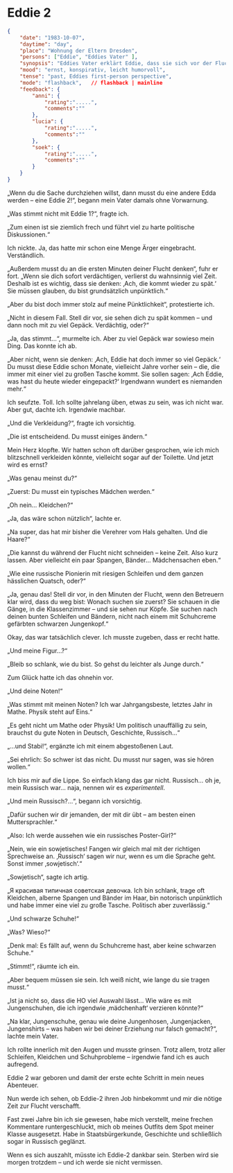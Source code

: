 # Eddie 2

```json
{
    "date": "1983-10-07",
    "daytime": "day",
    "place": "Wohnung der Eltern Dresden",
    "persons": ["Eddie", "Eddies Vater" ],
    "synopsis": "Eddies Vater erklärt Eddie, dass sie sich vor der Flucht verstellen muss, Eddie-2 wird geboren",
    "mood": "ernst, konspirativ, leicht humorvoll",
    "tense": "past, Eddies first-person perspective",
    "mode": "flashback",   // flashback | mainline
    "feedback": {
        "anni": {
            "rating":".....",
            "comments":""
        },
        "lucia": {
            "rating":".....",
            "comments":""
        },
        "soek": {
            "rating":".....",
            "comments":""
        }
    }
}
```

„Wenn du die Sache durchziehen willst, dann musst du eine andere Edda werden –
eine Eddie 2!“, begann mein Vater damals ohne Vorwarnung.

„Was stimmt nicht mit Eddie 1?“, fragte ich.

„Zum einen ist sie ziemlich frech und führt viel zu harte politische
Diskussionen.“

Ich nickte. Ja, das hatte mir schon eine Menge Ärger eingebracht. Verständlich.

„Außerdem musst du an die ersten Minuten deiner Flucht denken“, fuhr er fort.
„Wenn sie dich sofort verdächtigen, verlierst du wahnsinnig viel Zeit. Deshalb
ist es wichtig, dass sie denken: ‚Ach, die kommt wieder zu spät.‘ Sie müssen
glauben, du bist grundsätzlich unpünktlich.“

„Aber du bist doch immer stolz auf meine Pünktlichkeit“, protestierte ich.

„Nicht in diesem Fall. Stell dir vor, sie sehen dich zu spät kommen – und dann
noch mit zu viel Gepäck. Verdächtig, oder?“

„Ja, das stimmt…“, murmelte ich. Aber zu viel Gepäck war sowieso mein Ding.
Das konnte ich ab.

„Aber nicht, wenn sie denken: ‚Ach, Eddie hat doch immer so viel Gepäck.‘
Du musst diese Eddie schon Monate, vielleicht Jahre vorher sein – die, die
immer mit einer viel zu großen Tasche kommt. Sie sollen sagen: ‚Ach Eddie,
 was hast du heute wieder eingepackt?‘
Irgendwann wundert es niemanden mehr.“

Ich seufzte. Toll. Ich sollte jahrelang üben, etwas zu sein, was ich nicht war.
Aber gut, dachte ich. Irgendwie machbar.

„Und die Verkleidung?“, fragte ich vorsichtig.

„Die ist entscheidend. Du musst einiges ändern.“

Mein Herz klopfte. Wir hatten schon oft darüber gesprochen, wie ich mich
blitzschnell verkleiden könnte, vielleicht sogar auf der Toilette. Und jetzt
wird es ernst?

„Was genau meinst du?“

„Zuerst: Du musst ein typisches Mädchen werden.“

„Oh nein… Kleidchen?“

„Ja, das wäre schon nützlich“, lachte er.

„Na super, das hat mir bisher die Verehrer vom Hals gehalten. Und die Haare?“

„Die kannst du während der Flucht nicht schneiden – keine Zeit. Also kurz
lassen. Aber vielleicht ein paar Spangen, Bänder… Mädchensachen eben.“

„Wie eine russische Pionierin mit riesigen Schleifen und dem ganzen hässlichen
Quatsch, oder?“

„Ja, genau das! Stell dir vor, in den Minuten der Flucht, wenn den Betreuern
klar wird, dass du weg bist: Wonach suchen sie zuerst? Sie schauen in die
Gänge, in die Klassenzimmer – und sie sehen nur Köpfe. Sie suchen nach deinen
bunten Schleifen und Bändern, nicht nach einem mit Schuhcreme gefärbten
schwarzen Jungenkopf.“

Okay, das war tatsächlich clever. Ich musste zugeben, dass er recht hatte.

„Und meine Figur…?“

„Bleib so schlank, wie du bist. So gehst du leichter als Junge durch.“

Zum Glück hatte ich das ohnehin vor.

„Und deine Noten!“

„Was stimmt mit meinen Noten? Ich war Jahrgangsbeste, letztes Jahr in
Mathe. Physik steht auf Eins.“

„Es geht nicht um Mathe oder Physik! Um politisch unauffällig zu sein,
brauchst du gute Noten in Deutsch, Geschichte, Russisch…“

„…und Stabi!“, ergänzte ich mit einem abgestoßenen Laut.

„Sei ehrlich: So schwer ist das nicht. Du musst nur sagen, was sie hören
wollen.“

Ich biss mir auf die Lippe. So einfach klang das gar nicht. Russisch… oh je,
mein Russisch war… naja, nennen wir es *experimentell*.

„Und mein Russisch?…“, begann ich vorsichtig.

„Dafür suchen wir dir jemanden, der mit dir übt – am besten einen
Muttersprachler.“

„Also: Ich werde aussehen wie ein russisches Poster-Girl?“

„Nein, wie ein sowjetisches! Fangen wir gleich mal mit der richtigen
Sprechweise an. ‚Russisch‘ sagen wir nur, wenn es um die Sprache geht.
Sonst immer ‚sowjetisch‘.“

„Sowjetisch“, sagte ich artig.

„Я красивая типичная советская девочка. Ich bin schlank, trage oft Kleidchen,
alberne Spangen und Bänder im Haar, bin notorisch unpünktlich und habe immer
eine viel zu große Tasche. Politisch aber zuverlässig.“

„Und schwarze Schuhe!“

„Was? Wieso?“

„Denk mal: Es fällt auf, wenn du Schuhcreme hast, aber keine schwarzen Schuhe.“

„Stimmt!“, räumte ich ein.

„Aber bequem müssen sie sein. Ich weiß nicht, wie lange du sie tragen musst.“

„Ist ja nicht so, dass die HO viel Auswahl lässt… Wie wäre es mit
Jungenschuhen, die ich irgendwie ‚mädchenhaft‘ verzieren könnte?“

„Na klar, Jungenschuhe, genau wie deine Jungenhosen, Jungenjacken, Jungenshirts
 – was haben wir bei deiner Erziehung nur falsch gemacht?“, lachte mein Vater.

Ich rollte innerlich mit den Augen und musste grinsen. Trotz allem, trotz aller
Schleifen, Kleidchen und Schuhprobleme – irgendwie fand ich es auch aufregend.

Eddie 2 war geboren und damit der erste echte Schritt in mein neues Abenteuer.

Nun werde ich sehen, ob Eddie-2 ihren Job hinbekommt und mir die nötige Zeit
zur Flucht verschafft.

Fast zwei Jahre bin ich sie gewesen, habe mich verstellt, meine frechen
Kommentare runtergeschluckt, mich ob meines Outfits dem Spot meiner Klasse
ausgesetzt. Habe in Staatsbürgerkunde, Geschichte und schließlich sogar
in Russisch geglänzt.

Wenn es sich auszahlt, müsste ich Eddie-2 dankbar sein.
Sterben wird sie morgen trotzdem – und ich werde sie nicht vermissen.
